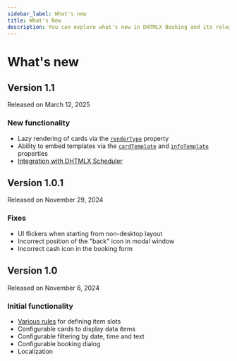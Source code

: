 ```yaml
---
sidebar_label: What's new
title: What's New
description: You can explore what's new in DHTMLX Booking and its release history in the documentation of the DHTMLX JavaScript UI library. Browse developer guides and API reference, try out code examples and live demos, and download a free 30-day evaluation version of DHTMLX Booking.
---
```


# What's new

## Version 1.1 

Released on March 12, 2025

### New functionality

- Lazy rendering of cards via the [`renderType`](/api/config/booking-rendertype) property
- Ability to embed templates via the [`cardTemplate`](/api/config/booking-cardtemplate) and [`infoTemplate`](/api/config/booking-infotemplate) properties
- [Integration with DHTMLX Scheduler](/guides/integration-with-widgets)

## Version 1.0.1 

Released on November 29, 2024

### Fixes

- UI flickers when starting from non-desktop layout
- Incorrect position of the "back" icon in modal window
- Incorrect cash icon in the booking form

## Version 1.0

Released on November 6, 2024

### Initial functionality

- [Various rules](/guides/configuration#defining-slot-rules) for defining item slots
- Configurable cards to display data items
- Configurable filtering by date, time and text
- Configurable booking dialog
- Localization



